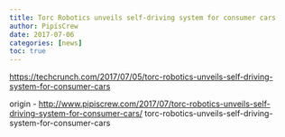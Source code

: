 ```yaml
---
title: Torc Robotics unveils self-driving system for consumer cars
author: PipisCrew
date: 2017-07-06
categories: [news]
toc: true
---
```


https://techcrunch.com/2017/07/05/torc-robotics-unveils-self-driving-system-for-consumer-cars

origin - http://www.pipiscrew.com/2017/07/torc-robotics-unveils-self-driving-system-for-consumer-cars/ torc-robotics-unveils-self-driving-system-for-consumer-cars